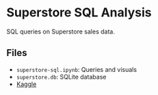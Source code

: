 # Superstore SQL Analysis
SQL queries on Superstore sales data.

## Files
- `superstore-sql.ipynb`: Queries and visuals
- `superstore.db`: SQLite database
- [Kaggle](https://www.kaggle.com/code/ochirbatbayanjargal/superstore-sql)
